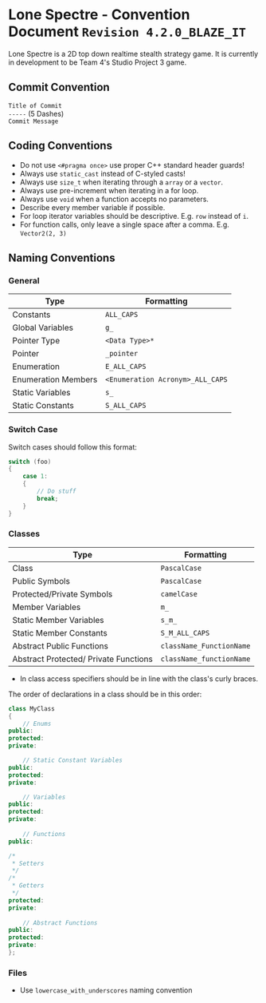 # Lone Spectre  - Convention Document `Revision 4.2.0_BLAZE_IT`

Lone Spectre is a 2D top down realtime stealth strategy game. It is currently in development to be Team 4's Studio Project 3 game.

## Commit Convention 
`Title of Commit`</br>
`-----` (5 Dashes)</br>
`Commit Message`</br>

## Coding Conventions
- Do not use `<#pragma once>` use proper C++ standard header guards!
- Always use `static_cast` instead of C-styled casts!
- Always use `size_t` when iterating through a `array` or a `vector`.
- Always use pre-increment when iterating in a for loop.
- Always use `void` when a function accepts no parameters.
- Describe every member variable if possible.
- For loop iterator variables should be descriptive. E.g. `row` instead of `i`.
- For function calls, only leave a single space after a comma. E.g. `Vector2(2, 3)`

## Naming Conventions
### General 
| Type  | Formatting |
| ------------- | ------------- |
| Constants | `ALL_CAPS`  |
| Global Variables | `g_` |
| Pointer Type | `<Data Type>*` |
| Pointer | `_pointer` |
| Enumeration | `E_ALL_CAPS`|
| Enumeration Members | `<Enumeration Acronym>_ALL_CAPS` |
| Static Variables | `s_` |
| Static Constants | `S_ALL_CAPS` |

### Switch Case
Switch cases should follow this format:

```C++
switch (foo)
{
	case 1:
	{
		// Do stuff
		break;
	}
}
```

### Classes
| Type  | Formatting |
| ------------- | ------------- |
| Class | `PascalCase` |
| Public Symbols | `PascalCase` |
| Protected/Private Symbols | `camelCase` |
| Member Variables | `m_` |
| Static Member Variables | `s_m_` |
| Static Member Constants | `S_M_ALL_CAPS` |
| Abstract Public Functions | `className_FunctionName` |
| Abstract Protected/ Private Functions | `className_functionName` |


- In class access specifiers should be in line with the class's curly braces.

The order of declarations in a class should be in this order:

```C++
class MyClass
{
	// Enums
public:
protected:
private:

	// Static Constant Variables
public:
protected:
private:

	// Variables
public:
protected:
private:
	
	// Functions
public:

/*
 * Setters
 */
/*
 * Getters
 */
protected:
private:
	
	// Abstract Functions
public:
protected:
private:
};
```
### Files
- Use `lowercase_with_underscores` naming convention